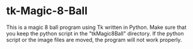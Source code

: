# tk-Magic-8-Ball

This is a magic 8 ball program using Tk written in Python. 
Make sure that you keep the python script in the "tkMagic8Ball" directory. 
If the python script or the image files are moved, the program will not work properly. 
